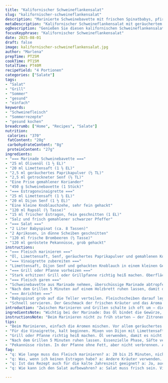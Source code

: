 ```yaml
---
title: "Kalifornischer Schweineflankensalat"
slug: "kalifornischer-schweineflankensalat"
description: "Marinierte Schweinebavette mit frischen Spinatbabys, pfirsichartigen Aprikosen und herben Brombeeren, dazu eine estragonverfeinerte Vinaigrette. Die Schweinefleischmarinade ersetzt den herkömmlichen Paprika durch geräuchertes Paprikapulver für mehr Tiefe, Aprikosen statt Pfirsiche bringen eine leichte Säure ins Spiel. Gegrilltes Fleisch mit deutlicher Röstaromenbildung, knackige Pekannuss-Chips für Textur und ein Hauch Knoblauch in der Vinaigrette. Perfekte Balance aus süß, herb und würzig. Ohne Milch, Gluten und Eier. Vier Personen."
metaDescription: "Kalifornischer Schweineflankensalat mit geräuchertem Paprika, frischen Aprikosen und einer Estragonvinaigrette. Perfekte Balance zwischen süß und herb."
ogDescription: "Genießen Sie diesen kalifornischen Schweineflankensalat mit zartem Fleisch und frischem Gemüse. Ein Geschmackserlebnis, das begeistert."
focusKeyphrase: "Kalifornischer Schweineflankensalat"
date: 2025-08-01
draft: false
image: kalifornischer-schweineflankensalat.jpg
author: "Marlena"
prepTime: PT25M
cookTime: PT15M
totalTime: PT40M
recipeYield: "4 Portionen"
categories: ["Salate"]
tags:
- "Salat"
- "Grill"
- "Sommer"
- "gesund"
- "einfach"
keywords:
- "Schweinefleisch"
- "Sommerrezepte"
- "gesund kochen"
breadcrumb: ["Home", "Recipes", "Salate"]
nutrition: 
 calories: "370"
 fatContent: "28g"
 carbohydrateContent: "8g"
 proteinContent: "27g"
ingredients:
- "=== Marinade Schweinebavette ==="
- "25 ml Olivenöl (1 ½ EL)"
- "20 ml Limettensaft (1 ½ EL)"
- "2,5 ml geräuchertes Paprikapulver (½ TL)"
- "2,5 ml getrockneter Senf (½ TL)"
- "Eine Prise gemahlener Koriander"
- "450 g Schweinebavette (1 Stück)"
- "=== Estragonvinaigrette ==="
- "25 ml Limettensaft (1 ½ EL)"
- "20 ml Dijon Senf (1 ½ EL)"
- "Eine kleine Knoblauchzehe, sehr fein gehackt"
- "120 ml Rapsöl (½ Tasse)"
- "15 ml frischer Estragon, fein geschnitten (1 EL)"
- "Salz und frisch gemahlener schwarzer Pfeffer"
- "=== Salat ==="
- "2 Liter Babyspinat (ca. 8 Tassen)"
- "2 Aprikosen, in dünne Scheiben geschnitten"
- "120 ml frische Brombeeren (½ Tasse)"
- "120 ml geröstete Pekannüsse, grob gehackt"
instructions:
- "=== Fleisch marinieren ==="
- "Öl, Limettensaft, Senf, geräuchertes Paprikapulver und gemahlenen Koriander in einer Schüssel grob verrühren. Nicht zu fein, damit die Aromen variieren. Schweinebavette gut darin wenden – wichtig: Das Fleisch soll überall bedeckt sein, sonst trocknet es beim Grillen. Abdecken, kalt stellen, 25 Minuten reichen völlig. Länger macht es weich, aber verliert Struktur."
- "=== Vinaigrette zubereiten ==="
- "Limettensaft, Dijon Senf und gehackten Knoblauch in einem kleinen Gefäß miteinander mit einem Schneebesen leicht verschlagen. Rapsöl langsam einträufeln, dabei ständig weiterschlagen, damit eine homogene Emulsion entsteht; so bindet alles besser zusammen. Mit Salz und Pfeffer abschmecken. Estragon zuletzt unterheben, das Aroma ist sensibel und soll frisch bleiben."
- "=== Grill oder Pfanne vorheizen ==="
- "Stark erhitzen! Grill oder Grillpfanne richtig heiß machen. Oberfläche leicht einölen – Tuch oder Pinsel verwenden. So gibt es schöne Röstaromen ohne Ankleben. Grillrost soll glühen."
- "=== Fleisch garen ==="
- "Schweinebavette aus Marinade nehmen, überschüssige Marinade abtropfen lassen und wegschütten – sonst Rauch und Flammen. Mit Salz und Pfeffer würzen. 5 bis 6 Minuten je Seite grillen. Teils sichtbar, wenn die Oberflächen dunkelbraun sind – da fängt das Aroma an, sich zu entfalten. Fleisch fühlt sich beim Drücken mit dem Finger noch leicht nachgiebig an, das ist rosa drin."
- "Nach dem Grillen 5 Minuten auf einem Holzbrett ruhen lassen, damit die Fleischsäfte sich verteilen. Anschließend quer zur Faser in dünne Scheiben schneiden, sonst zäh."
- "=== Anrichten ==="
- "Babyspinat grob auf die Teller verteilen. Fleischscheiben darauf legen. Aprikosenscheiben und Brombeeren daneben setzen. Vinaigrette großzügig über den Salat geben – nicht zu sparsam, sonst trocknet alles. Pekannüsse darüber streuen. Frisch gemahlenen Pfeffer darüber mahlen."
- "Schnell servieren. Der Geschmack der frischen Kräuter und das Aroma vom gegrillten Fleisch verfliegt. Wer mag, kann grobes Meersalz leicht drüberbröseln."
introduction: "Zwischen Marinieren und Grillen schalte ich oft um – die perfekte Mischung aus Zitronenfrische und rauchiger Würze hat mich beim letzten Mal fast überrascht. Schweinefleisch ideal, wenn man auf Röstaromen steht und keine trockene Presswurst will. Babyspinat als Basis bringt Frische, aber Vorsicht: zu viel drücken, sonst wird er matschig. Aprikosen anstatt der üblichen Pfirsiche, das hat eine säuerlichere Note und harmoniert toll mit der herben Brombeere. Die Pekannüsse habe ich durch das Rösten knackiger gemacht, paar Minuten in der trockenen Pfanne reicht, sonst verbrennen sie."
ingredientsNote: "Wichtig bei der Marinade: Das Öl bindet die Gewürze, das Zitronen- oder Limettensaft bringt Frische und eine leichte Säure, die das Fleisch zart macht. Geräuchertes Paprikapulver statt normalem Paprika bringt mehr Tiefe, vor allem bei den Grillaromen. Senf darf nicht fehlen, auch wenn er getrocknet ist, gibt er Würze ohne Dominanz. Für die Vinaigrette sind frischer Estragon und frisch gehackter Knoblauch ein Muss. Statt Rapsöl kann man auch ein mildes Sonnenblumenöl nehmen, wichtig ist die milde Basis, die das Zitronige nicht überlagert. Babyspinat hier lieber frisch gekauft und nicht durchgewaschen, sonst weicht er zu schnell auf. Aprikosen passen wegen ihrer leichten Säure besser als Pfirsiche, vor allem beim Grillen, weil sie dann nicht zu süß werden. Brombeeren zur idealen Balance, Pekannüsse sorgen für crunch und einen nussigen Gegenpart, geröstet entfalten sie mehr Geschmack. Wer keine Pekannuss hat, Mandeln oder Walnüsse gehen auch, allerdings weniger süß."
instructionsNote: "Beim Marinieren nicht zu früh starten – der Zitronensaft zerlegt sonst zu viel Eiweiß, Fleisch wird bröckelig. 20 bis 25 Minuten reichen. Für die Vinaigrette am besten alles kalt vorbereiten und Rapsöl nur zum Schluss einrühren, dadurch Verbindung und Frische fein balanciert. Grillrost immer gut vorheizen, sauber und geölt, sonst bleibt das Fleisch hängen und reißt ein. Unbedingt nach dem Grillen ruhen lassen, sonst quillt der Saft raus beim Schneiden, das Fleisch wird trocken. Das Schneiden quer zur Faser: Grundregel bei Muskelstücken, damit sie zart bleiben, sonst kannst du gleich trocken kauen. Salat anrichten zuletzt, damit nichts verwelkt. Vinaigrette gleich vor dem Servieren verwenden, sonst wird der Spinat matschig. Beim Grillen hört man das typische Zischen – wenn es aufhört, ist die Seite eher angebraten als gegart und man sollte wenden. Fett tropft, erzeugt Rauch – Situation beachten, damit nicht zu viel Flamme entsteht. Wer keinen Grill hat, nimmt eine gut vorgeheizte Grillpfanne, dann unbedingt etwas Öl verwenden, sonst geht der Effekt flöten."
tips:
- "Beim Marinieren, einfach die Aromen mischen. Vor allem geräuchertes Paprikapulver bringt Tiefe. Öl bindet Gewürze gut. Gleichmäßig Marinieren, damit das Fleisch saftig bleibt. 20-25 Minuten sind ideal. Übertreib's nicht mit dem Limettensaft. Sonst zerlegt es das Eiweiß."
- "Für die Vinaigrette, kalt beginnen. Mixen von Dijon mit Limettensaft. Langsam Öl einrühren bis es emulgiert. Mit Estragon abschmecken. Das Aroma ist sensibel. Zu früh einfüllen, dann geht das Frischegefühl verloren. Salzen zum Schluss nicht vergessen."
- "Grill oder Pfanne richtig heiß machen. Öl verwenden, damit es nicht anklebt. Wenn das Fleisch auf dem Grill zischt, ist es fast fertig. Dunkelbraun ist die Zielrichtung für Röstaromen. Wenn es aufhört zu zischen, dann umdrehen. Aber immer im Blick behalten."
- "Nach dem Grillen 5 Minuten ruhen lassen. Essenzielle Phase, Säfte verteilen sich. Quer zur Faser schneiden macht das Fleisch zart. Ist wichtig, sonst wird es zäh. Anrichten, nicht zu lange warten. Spinat wird matschig, wenn zu früh Vinaigrette draufkommt."
- "Pekannüsse rösten. In der Pfanne ohne Fett, aber nicht verbrennen. Aroma wird intensiv. Wenn keine Pekannüsse vorhanden sind, Mandeln oder Walnüsse verwenden. Diese waren für zusätzlichen Crunch. Variiere nach Lust und Laune."
faq:
- "q: Wie lange muss das Fleisch marinieren? a: 20 bis 25 Minuten, nicht länger. Zu viel Zeit macht es weich. Es verliert Struktur. Achte darauf, dass es überall marinieret wird."
- "q: Was, wenn ich keinen Estragon habe? a: Andere Kräuter verwenden. Dill oder Schnittlauch gehen auch. Aber Geschmack ändert sich. Frische ist wichtig, nicht mit Trockenkräutern arbeiten."
- "q: Ist das Rezept auch für die kalte Jahreszeit geeignet? a: Ja, auch wenn es als Grillgericht gilt. Kann auch in der Pfanne zubereitet werden. Einfache Anpassung für jede Jahreszeit."
- "q: Wie kann ich den Salat aufbewahren? a: Salat muss frisch sein. Vinaigrette separat lagern. Sautierende Zutaten, wenn nötig, nur kurz erhitzen. Spinat weicht sonst durch."

---
```


